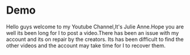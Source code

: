 # Demo
Hello guys welcome to my Youtube Channel,It's Julie Anne.Hope you are well its been long for I to post a video.There has been an issue with my account and its on repair by the creators.
Its has been difficult to find the other videos and the account may take time for I to recover them. 
